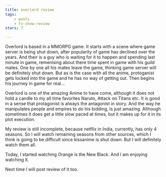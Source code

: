 ```yaml
---
title: overlord review
tags:
    - posts
    - tv-show-review
stars: 7

---
```

Overlord is based in a MMORPG game. It starts with a scene where game server is being shut down, after popularity of game has declined over the years. And their is a guy who is waiting for it to happen and spending last minute in game, remenising about there time spent in game with his guild mates. One by one all his mates leave the game, thinking game server will be definitely shut down. But as is the case with all the anime, protoganist gets locked into the game and he has no way of getting out. Then begins his journey in game for real...

Overlord is one of the amazing Anime to have come, although it does not hold a candle to my all time favorites Naruto, Attack on Titans etc. It is good in a sense that protagonist is always the antagonist in story. And the way he manipulates people and empires to do his bidding, is just amazing.
Although sometimes it does get a little slow paced at times, but it makes up for it in its plot execution.

My review is still incomplete, because netflix in India, currently, has only 4 seasons. So I will watch remaining seasons from other sources, which I think is going to be difficult since kissanime is shut down. But I will definitely watch them all.

Today, I started watching Orange is the New Black. And I am enjoying watching it.

Next time I will post review of it too.
